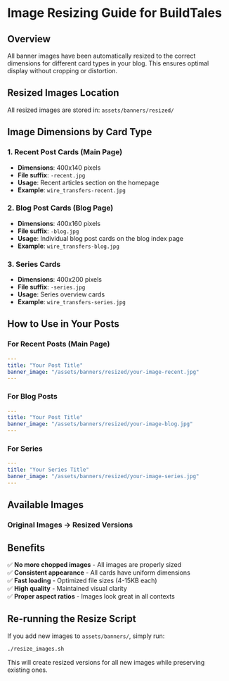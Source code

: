 # Image Resizing Guide for BuildTales

## Overview
All banner images have been automatically resized to the correct dimensions for different card types in your blog. This ensures optimal display without cropping or distortion.

## Resized Images Location
All resized images are stored in: `assets/banners/resized/`

## Image Dimensions by Card Type

### 1. Recent Post Cards (Main Page)
- **Dimensions**: 400x140 pixels
- **File suffix**: `-recent.jpg`
- **Usage**: Recent articles section on the homepage
- **Example**: `wire_transfers-recent.jpg`

### 2. Blog Post Cards (Blog Page)
- **Dimensions**: 400x160 pixels
- **File suffix**: `-blog.jpg`
- **Usage**: Individual blog post cards on the blog index page
- **Example**: `wire_transfers-blog.jpg`

### 3. Series Cards
- **Dimensions**: 400x200 pixels
- **File suffix**: `-series.jpg`
- **Usage**: Series overview cards
- **Example**: `wire_transfers-series.jpg`

## How to Use in Your Posts

### For Recent Posts (Main Page)
```yaml
---
title: "Your Post Title"
banner_image: "/assets/banners/resized/your-image-recent.jpg"
---
```

### For Blog Posts
```yaml
---
title: "Your Post Title"
banner_image: "/assets/banners/resized/your-image-blog.jpg"
---
```

### For Series
```yaml
---
title: "Your Series Title"
banner_image: "/assets/banners/resized/your-image-series.jpg"
---
```

## Available Images

### Original Images → Resized Versions

## Benefits
✅ **No more chopped images** - All images are properly sized  
✅ **Consistent appearance** - All cards have uniform dimensions  
✅ **Fast loading** - Optimized file sizes (4-15KB each)  
✅ **High quality** - Maintained visual clarity  
✅ **Proper aspect ratios** - Images look great in all contexts  

## Re-running the Resize Script
If you add new images to `assets/banners/`, simply run:
```bash
./resize_images.sh
```

This will create resized versions for all new images while preserving existing ones.
